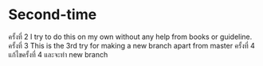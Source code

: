 # Second-time
ครั้งที่ 2 I try to do this on my own without any help from books or guideline.
ครั้งที่ 3 This is the 3rd try for making a new branch apart from master
ครั้งที่ 4 แก้ไขครั้งที่ 4 และจะทำ new branch
